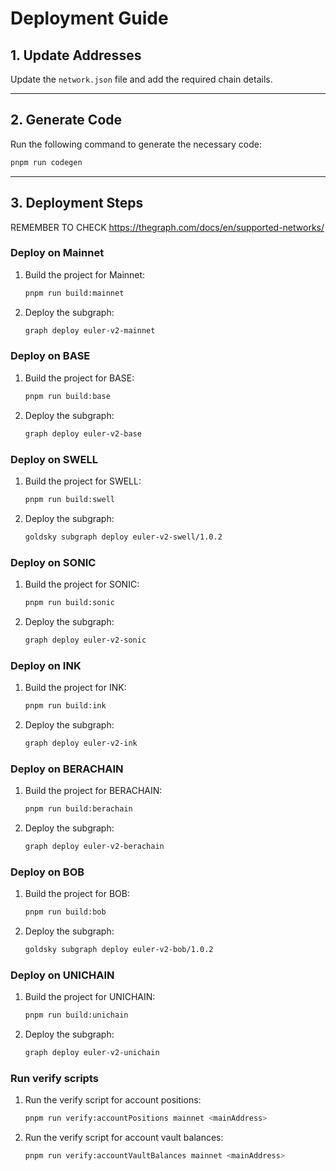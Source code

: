 
# Deployment Guide

## 1. Update Addresses
Update the `network.json` file and add the required chain details.

---

## 2. Generate Code
Run the following command to generate the necessary code:
```bash
pnpm run codegen
```

---

## 3. Deployment Steps

REMEMBER TO CHECK https://thegraph.com/docs/en/supported-networks/

### Deploy on Mainnet
1. Build the project for Mainnet:
   ```bash
   pnpm run build:mainnet
   ```
2. Deploy the subgraph:
   ```bash
   graph deploy euler-v2-mainnet
   ```

### Deploy on BASE
1. Build the project for BASE:
   ```bash
   pnpm run build:base
   ```
2. Deploy the subgraph:
   ```bash
   graph deploy euler-v2-base
   ```

### Deploy on SWELL
1. Build the project for SWELL:
   ```bash
   pnpm run build:swell
   ```
2. Deploy the subgraph:
   ```bash
   goldsky subgraph deploy euler-v2-swell/1.0.2
   ```

### Deploy on SONIC
1. Build the project for SONIC:
   ```bash
   pnpm run build:sonic
   ```
2. Deploy the subgraph:
   ```bash
   graph deploy euler-v2-sonic
   ```

### Deploy on INK
1. Build the project for INK:
   ```bash
   pnpm run build:ink
   ```
2. Deploy the subgraph:
   ```bash
   graph deploy euler-v2-ink
   ```

### Deploy on BERACHAIN 
1. Build the project for BERACHAIN:
   ```bash
   pnpm run build:berachain
   ```
2. Deploy the subgraph:
   ```bash
   graph deploy euler-v2-berachain  
   ```

### Deploy on BOB
1. Build the project for BOB:
   ```bash
   pnpm run build:bob
   ```   
2. Deploy the subgraph:
   ```bash
   goldsky subgraph deploy euler-v2-bob/1.0.2
   ```
### Deploy on UNICHAIN 
1. Build the project for UNICHAIN:
   ```bash
   pnpm run build:unichain
   ```
2. Deploy the subgraph:
   ```bash
   graph deploy euler-v2-unichain  
   ```
### Run verify scripts
1. Run the verify script for account positions:
   ```bash
   pnpm run verify:accountPositions mainnet <mainAddress>
   ```

2. Run the verify script for account vault balances:
   ```bash
   pnpm run verify:accountVaultBalances mainnet <mainAddress>
   ```
